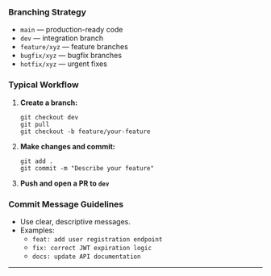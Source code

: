 ### Branching Strategy

- `main` — production-ready code
- `dev` — integration branch
- `feature/xyz` — feature branches
- `bugfix/xyz` — bugfix branches
- `hotfix/xyz` — urgent fixes

### Typical Workflow

1. **Create a branch:**
    ```
    git checkout dev
    git pull
    git checkout -b feature/your-feature
    ```
2. **Make changes and commit:**
    ```
    git add .
    git commit -m "Describe your feature"
    ```
3. **Push and open a PR to `dev`**

### Commit Message Guidelines

- Use clear, descriptive messages.
- Examples:
    - `feat: add user registration endpoint`
    - `fix: correct JWT expiration logic`
    - `docs: update API documentation`

---